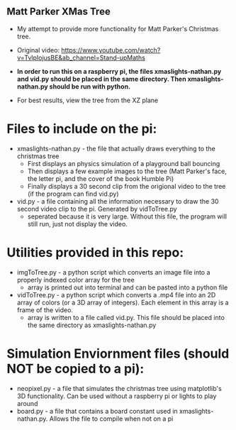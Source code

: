 ## Matt Parker XMas Tree

 - My attempt to provide more functionality for Matt Parker's Christmas tree.  
 - Original video: https://www.youtube.com/watch?v=TvlpIojusBE&ab_channel=Stand-upMaths

- <b> In order to run this on a raspberry pi, the files xmaslights-nathan.py and vid.py should be placed in the same directory.  Then xmaslights-nathan.py should be run with python. </b>

- For best results, view the tree from the XZ plane

# Files to include on the pi:
- xmaslights-nathan.py - the file that actually draws everything to the christmas tree
    - First displays an physics simulation of a playground ball bouncing
    - Then displays a few example images to the tree (Matt Parker's face, the letter pi, and the cover of the book Humble Pi)
    - Finally displays a 30 second clip from the origional video to the tree (if the program can find vid.py)
- vid.py - a file containing all the information necessary to draw the 30 second video clip to the pi.  Generated by vidToTree.py
    - seperated because it is very large.  Without this file, the program will still run, just not display the video.

# Utilities provided in this repo:
- imgToTree.py - a python script which converts an image file into a properly indexed color array for the tree
    - array is printed out into terminal and can be pasted into a python file
- vidToTree.py - a python script which converts a .mp4 file into an 2D array of colors (or a 3D array of integers).  Each element in this array is a frame of the video.
    - array is written to a file called vid.py.  This file should be placed into the same directory as xmaslights-nathan.py

# Simulation Enviornment files (should NOT be copied to a pi):
- neopixel.py - a file that simulates the christmas tree using matplotlib's 3D functionality.  Can be used without a raspberry pi or lights to play around
- board.py - a file that contains a board constant used in xmaslights-nathan.py.  Allows the file to compile when not on a pi
